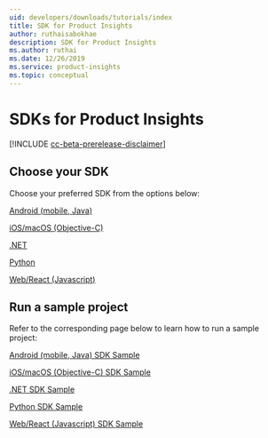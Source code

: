 ```yaml
---
uid: developers/downloads/tutorials/index
title: SDK for Product Insights
author: ruthaisabokhae
description: SDK for Product Insights
ms.author: ruthai
ms.date: 12/26/2019
ms.service: product-insights
ms.topic: conceptual
---
```


# SDKs for Product Insights

[!INCLUDE [cc-beta-prerelease-disclaimer]( includes/cc-beta-prerelease-disclaimer.md)]

## Choose your SDK

Choose your preferred SDK from the options below:

[Android (mobile, Java)](android-java.md)

[iOS/macOS (Objective-C)](ios-objc.md)

[.NET](dotnet.md)

[Python](python.md)

[Web/React (Javascript)](js.md)

## Run a sample project

Refer to the corresponding page below to learn how to run a sample project:

[Android (mobile, Java) SDK Sample](android-sample.md)

[iOS/macOS (Objective-C) SDK Sample](ios-obj-sample.md)

[.NET SDK Sample](dotnet-sample.md)

[Python SDK Sample](python-sample.md)

[Web/React (Javascript) SDK Sample](js-sample.md)
